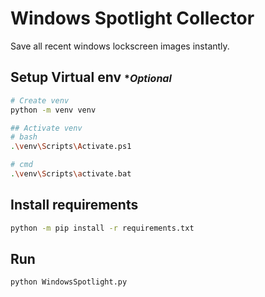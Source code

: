 # Windows Spotlight Collector

Save all recent windows lockscreen images instantly.

## Setup Virtual env <span style="font-size: 1rem">**Optional*<span/>
 ```bash
# Create venv
python -m venv venv

## Activate venv
# bash
.\venv\Scripts\Activate.ps1

# cmd
.\venv\Scripts\activate.bat
```

## Install requirements
```bash
python -m pip install -r requirements.txt
```

## Run
```bash
python WindowsSpotlight.py
```


